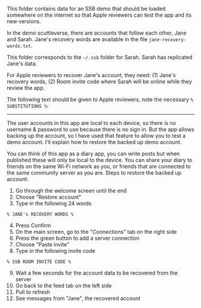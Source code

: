 This folder contains data for an SSB demo that should be loaded somewhere on the internet so that Apple reviewers can test the app and its new versions.

In the demo scuttleverse, there are accounts that follow each other, Jane and Sarah. Jane's recovery words are available in the file `jane-recovery-words.txt`.

This folder corresponds to the `~/.ssb` folder for Sarah. Sarah has replicated Jane's data.

For Apple reviewers to recover Jane's account, they need: (1) Jane's recovery words, (2) Room invite code where Sarah will be online while they review the app.

The following text should be given to Apple reviewers, note the necessary `% SUBSTITUTIONS %`:

---

The user accounts in this app are local to each device, so there is no username & password to use because there is no sign in. But the app allows backing up the account, so I have used that feature to allow you to test a demo account. I'll explain how to restore the backed up demo account.

You can think of this app as a diary app, you can write posts but when published these will only be local to the device. You can share your diary to friends on the same Wi-Fi network as you, or friends that are connected to the same community server as you are. Steps to restore the backed up account:

1. Go through the welcome screen until the end
2. Choose "Restore account"
3. Type in the following 24 words

`% JANE's RECOVERY WORDS %`

4. Press Confirm
5. On the main screen, go to the "Connections" tab on the right side
6. Press the green button to add a server connection
7. Choose "Paste invite"
8. Type in the following invite code

`% SSB ROOM INVITE CODE %`

9. Wait a few seconds for the account data to be recovered from the server
10. Go back to the feed tab on the left side
11. Pull to refresh
12. See messages from "Jane", the recovered account
